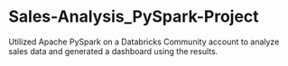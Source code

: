 # Sales-Analysis_PySpark-Project
Utilized Apache PySpark on a Databricks Community account to analyze sales data and generated a dashboard using the results.
